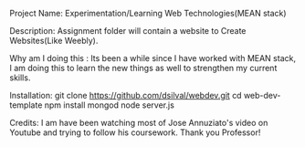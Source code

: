 Project Name: Experimentation/Learning Web Technologies(MEAN stack)

Description: Assignment folder will contain a website to Create Websites(Like Weebly).

Why am I doing this : Its been a while since I have worked with MEAN stack, I am doing this to learn the new things as well to strengthen my current skills.

Installation: 
  git clone https://github.com/dsilval/webdev.git
  cd web-dev-template
  npm install
  mongod
  node server.js
  
Credits: I am have been watching most of Jose Annuziato's video on Youtube and trying to follow his coursework. Thank you Professor!
